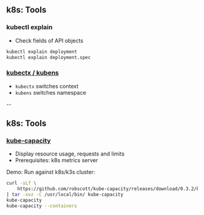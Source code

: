 ## k8s: Tools

### kubectl explain

- Check fields of API objects

```bash
kubectl explain deployment
kubectl explain deployment.spec
```

### [kubectx / kubens](https://github.com/ahmetb/kubectx)

- `kubectx` switches context
- `kubens` switches namespace

--

## k8s: Tools

### [kube-capacity](https://github.com/robscott/kube-capacity)

- Display resource usage, requests and limits
- Prerequisites: k8s metrics server

Demo: Run against k8s/k3s cluster:

```bash
curl -sLf \
    https://github.com/robscott/kube-capacity/releases/download/0.3.2/kube-capacity_0.3.2_Linux_x86_64.tar.gz \
| tar -xvz -C /usr/local/bin/ kube-capacity
kube-capacity
kube-capacity --containers
```
